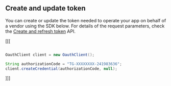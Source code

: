 ## Create and update token

You can create or update the token needed to operate your app on behalf of a vendor using the SDK below. For details of the request parameters, check the [Create and refresh token](https://www.mercadopago[FAKER][URL][DOMAIN]/developers/en/reference/oauth/_oauth_token/post) API.


[[[
```java

OauthClient client = new OauthClient();

String authorizationCode = "TG-XXXXXXXX-241983636";
client.createCredential(authorizationCode, null);
```
]]]

